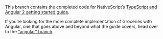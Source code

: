 This branch contains the completed code for NativeScript’s [TypeScript and Angular 2 getting started guide](http://docs.nativescript.org/angular/tutorial/ng-chapter-0).

If you’re looking for the more complete implementation of Groceries with Angular, one that goes above and beyond what the guide covers, head over to the [“angular” branch](https://github.com/NativeScript/sample-Groceries/tree/angular).